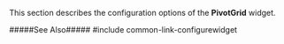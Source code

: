 
<!--shortDescription-->
This section describes the configuration options of the **PivotGrid** widget.
<!--/shortDescription-->

<!--fullDescription-->
#####See Also#####
#include common-link-configurewidget
<!--/fullDescription-->